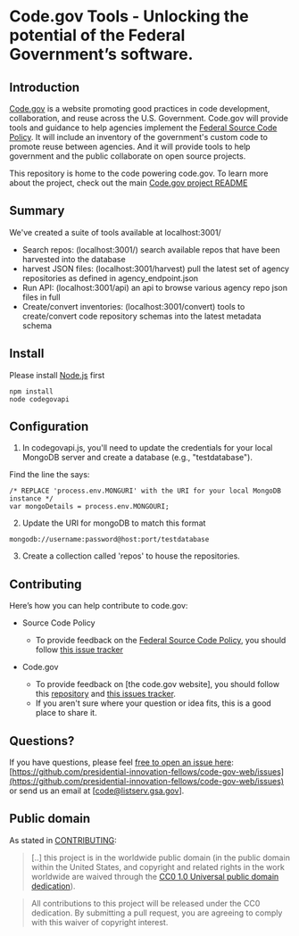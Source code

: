 
# Code.gov Tools - Unlocking the potential of the Federal Government’s software.

## Introduction

[Code.gov](https://code.gov) is a website promoting good practices in code development, collaboration, and reuse across the U.S.  Government. Code.gov will provide tools and guidance to help agencies implement the [Federal Source Code Policy](https://sourcecode.cio.gov). It will include an inventory of the government's custom code to promote reuse between agencies. And it will provide tools to help government and the public collaborate on open source projects.

This repository is home to the code powering code.gov. To learn more about the project, check out the main [Code.gov project README](https://github.com/presidential-innovation-fellows/code-gov-pm/blob/master/README.md)

## Summary

We've created a suite of tools available at localhost:3001/

* Search repos: (localhost:3001/) search available repos that have been harvested into the database
* harvest JSON files: (localhost:3001/harvest) pull the latest set of agency repositories as defined in agency_endpoint.json
* Run API: (localhost:3001/api) an api to browse various agency repo json files in full
* Create/convert inventories: (localhost:3001/convert) tools to create/convert code repository schemas into the latest metadata schema


## Install
Please install [Node.js](http://nodejs.org/) first 
```
npm install
node codegovapi
```

## Configuration
1. In codegovapi.js, you'll need to update the credentials for your local MongoDB server and create a database (e.g., "testdatabase").

Find the line the says:
```
/* REPLACE 'process.env.MONGURI' with the URI for your local MongoDB instance */
var mongoDetails = process.env.MONGOURI;
```
2. Update the URI for mongoDB to match this format
```
mongodb://username:password@host:port/testdatabase
```

3.  Create a collection called 'repos' to house the repositories.

## Contributing

Here’s how you can help contribute to code.gov: 

* Source Code Policy 
  * To provide feedback on the [Federal Source Code Policy](https://sourcecode.cio.gov/), you should follow [this issue tracker](https://github.com/WhiteHouse/source-code-policy/issues)

* Code.gov 
    * To provide feedback on [the code.gov website], you should follow this [repository](https://github.com/presidential-innovation-fellows/code-gov-web) and [this issues tracker](https://github.com/presidential-innovation-fellows/code-gov-web/issues).
    * If you aren't sure where your question or idea fits, this is a good place to share it.

## Questions? 

If you have questions, please feel [free to open an issue here](https://github.com/presidential-innovation-fellows/code-gov-web/issues): [https://github.com/presidential-innovation-fellows/code-gov-web/issues](https://github.com/presidential-innovation-fellows/code-gov-web/issues) or send us an email at [code@listserv.gsa.gov].

## Public domain

As stated in [CONTRIBUTING](CONTRIBUTING.md):

> [..] this project is in the worldwide public domain (in the public domain within the United States, and copyright and related rights in the work worldwide are waived through the [CC0 1.0 Universal public domain dedication](https://creativecommons.org/publicdomain/zero/1.0/)).

> All contributions to this project will be released under the CC0
dedication. By submitting a pull request, you are agreeing to comply
with this waiver of copyright interest.



